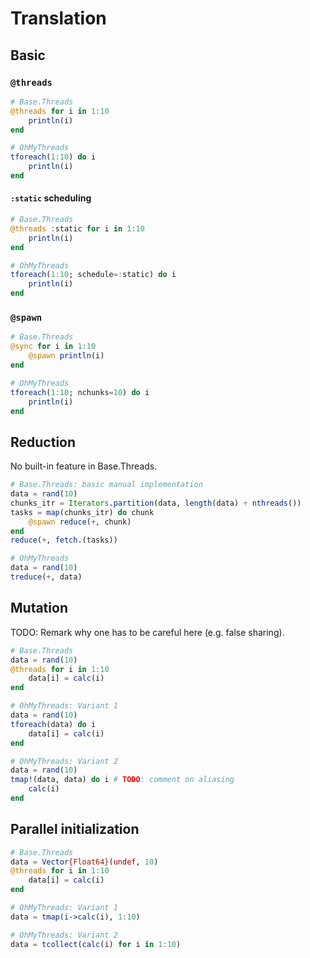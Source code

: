 # Translation

## Basic

### `@threads`

```julia
# Base.Threads
@threads for i in 1:10
    println(i)
end
```

```julia
# OhMyThreads
tforeach(1:10) do i
    println(i)
end
```

#### `:static` scheduling

```julia
# Base.Threads
@threads :static for i in 1:10
    println(i)
end
```

```julia
# OhMyThreads
tforeach(1:10; schedule=:static) do i
    println(i)
end
```

### `@spawn`

```julia
# Base.Threads
@sync for i in 1:10
    @spawn println(i)
end
```

```julia
# OhMyThreads
tforeach(1:10; nchunks=10) do i
    println(i)
end
```

## Reduction

No built-in feature in Base.Threads.

```julia
# Base.Threads: basic manual implementation
data = rand(10)
chunks_itr = Iterators.partition(data, length(data) ÷ nthreads())
tasks = map(chunks_itr) do chunk
    @spawn reduce(+, chunk)
end
reduce(+, fetch.(tasks))
```

```julia
# OhMyThreads
data = rand(10)
treduce(+, data)
```

## Mutation

TODO: Remark why one has to be careful here (e.g. false sharing).

```julia
# Base.Threads
data = rand(10)
@threads for i in 1:10
    data[i] = calc(i)
end
```

```julia
# OhMyThreads: Variant 1
data = rand(10)
tforeach(data) do i
    data[i] = calc(i)
end
```

```julia
# OhMyThreads: Variant 2
data = rand(10)
tmap!(data, data) do i # TODO: comment on aliasing
    calc(i)
end
```

## Parallel initialization

```julia
# Base.Threads
data = Vector{Float64}(undef, 10)
@threads for i in 1:10
    data[i] = calc(i)
end
```

```julia
# OhMyThreads: Variant 1
data = tmap(i->calc(i), 1:10)
```

```julia
# OhMyThreads: Variant 2
data = tcollect(calc(i) for i in 1:10)
```